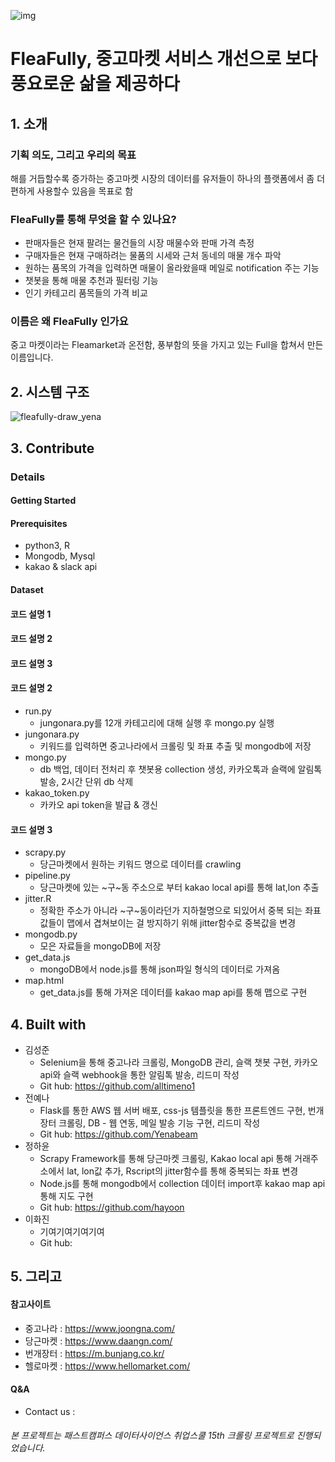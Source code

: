 ![img](https://user-images.githubusercontent.com/72847093/101735679-91af6b80-3b05-11eb-972b-97d421deff0e.PNG)
# FleaFully, 중고마켓 서비스 개선으로 보다 풍요로운 삶을 제공하다

## 1. 소개 
### 기획 의도, 그리고 우리의 목표 
해를 거듭할수록 증가하는 중고마켓 시장의 데이터를 유저들이 하나의 플랫폼에서 좀 더 편하게 사용할수 있음을 목표로 함
### FleaFully를 통해 무엇을 할 수 있나요?
  - 판매자들은 현재 팔려는 물건들의 시장 매물수와 판매 가격 측정
  - 구매자들은 현재 구매하려는 물품의 시세와 근처 동네의 매물 개수 파악
  - 원하는 품목의 가격을 입력하면 매물이 올라왔을때 메일로 notification 주는 기능
  - 챗봇을 통해 매물 추천과 필터링 기능
  - 인기 카테고리 품목들의 가격 비교
### 이름은 왜 FleaFully 인가요
중고 마켓이라는 Fleamarket과 온전함, 풍부함의 뜻을 가지고 있는 Full을 합쳐서 만든 이름입니다. 
## 2. 시스템 구조
![fleafully-draw_yena](https://user-images.githubusercontent.com/72847093/101736444-bd7f2100-3b06-11eb-9bc0-d75cb7546081.png)
## 3. Contribute 
### Details 
#### Getting Started
#### Prerequisites
- python3, R
- Mongodb, Mysql
- kakao & slack api
#### Dataset 
#### 코드 설명 1 
#### 코드 설명 2
#### 코드 설명 3
#### 코드 설명 2 
- run.py
  - jungonara.py를 12개 카테고리에 대해 실행  후 mongo.py 실행
- jungonara.py
  - 키워드를 입력하면 중고나라에서 크롤링 및 좌표 추출 및 mongodb에 저장
- mongo.py 
  - db 백업, 데이터 전처리 후 챗봇용 collection 생성, 카카오톡과 슬랙에 알림톡 발송, 2시간 단위 db 삭제
- kakao_token.py
  - 카카오 api token을 발급 & 갱신
#### 코드 설명 3
- scrapy.py
  - 당근마켓에서 원하는 키워드 명으로 데이터를 crawling
- pipeline.py
  - 당근마켓에 있는 ~구~동 주소으로 부터 kakao local api를 통해 lat,lon 추출
- jitter.R
  - 정확한 주소가 아니라 ~구~동이라던가 지하철명으로 되있어서 중복 되는 좌표값들이 맵에서 겹쳐보이는 걸 방지하기 위해 jitter함수로 중복값을 변경
- mongodb.py
  - 모은 자료들을 mongoDB에 저장
- get_data.js
  - mongoDB에서 node.js를 통해 json파일 형식의 데이터로 가져옴
- map.html
  - get_data.js를 통해 가져온 데이터를 kakao map api를 통해 맵으로 구현

## 4. Built with 
- 김성준
  - Selenium을 통해 중고나라 크롤링, MongoDB 관리, 슬랙 챗봇 구현, 카카오 api와 슬랙 webhook을 통한 알림톡 발송, 리드미 작성
  - Git hub: https://github.com/alltimeno1
- 전예나 
  - Flask를 통한 AWS 웹 서버 배포, css-js 템플릿을 통한 프론트엔드 구현, 번개장터 크롤링, DB - 웹 연동, 메일 발송 기능 구현, 리드미 작성 
  - Git hub: https://github.com/Yenabeam
- 정하윤 
  - Scrapy Framework를 통해 당근마켓 크롤링, Kakao local api 통해 거래주소에서 lat, lon값 추가, Rscript의 jitter함수를 통해 중복되는 좌표 변경
  - Node.js를 통해 mongodb에서 collection 데이터 import후 kakao map api통해 지도 구현
  - Git hub: https://github.com/hayoon
- 이화진 
  - 기여기여기여기여
  - Git hub: 
## 5. 그리고 
#### 참고사이트 
- 중고나라 : https://www.joongna.com/
- 당근마켓 : https://www.daangn.com/
- 번개장터 : https://m.bunjang.co.kr/
- 헬로마켓 : https://www.hellomarket.com/
#### Q&A
- Contact us :  
###### 본 프로젝트는 패스트캠퍼스 데이터사이언스 취업스쿨 15th 크롤링 프로젝트로 진행되었습니다.
